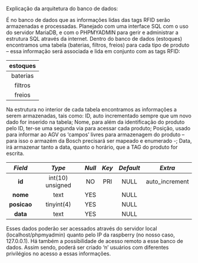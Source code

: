 Explicação da arquitetura do banco de dados:

É no banco de dados que as informações lidas das tags RFID serão armazenadas e processadas. Planejado com uma interface SQL com o uso do servidor MariaDB, e com o PHPMYADMIN para gerir e administrar a estrutura SQL através da internet.
Dentro do banco de dados (estoques) encontramos uma tabela (baterias, filtros, freios) para cada tipo de produto – essa informação será associada e lida em conjunto com as tags RFID: 

|     **estoques**     |
|:------------------:|
| baterias           |
| filtros            |
| freios             |

Na estrutura no interior de cada tabela encontramos as informações a serem armazenadas, tais como:  ID, auto incrementado sempre que um novo dado for inserido na tabela; Nome, para além da identificação do produto pelo ID, ter-se uma segunda via para acessar cada produto; Posição, usado para informar ao AGV os ‘campos’ livres para armazenagem do produto – para isso o armazém da Bosch precisará ser mapeado e enumerado -; Data, irá armazenar tanto a data, quanto o horário, que a TAG do produto for escrita.  

| *Field*   | *Type*             | *Null* | *Key* | *Default* | *Extra*          |
|:-------:|:----------------:|:----:|:---:|:-------:|:--------------:|
| **id**      | int(10) unsigned | NO   | PRI | NULL    | auto_increment |
| **nome**    | text             | YES  |     | NULL    |                |
| **posicao** | tinyint(4)       | YES  |     | NULL    |                |
| **data**    | text             | YES  |     | NULL    |                |

Esses dados poderão ser acessados através do servidor local (localhost/phpmyadmin) quanto pelo IP da raspberry (no nosso caso, 127.0.0.1). Há também a possibilidade de acesso remoto a esse banco de dados. Assim sendo, poderá ser criado ‘n’ usuários com diferentes privilégios no acesso a essas informações. 
